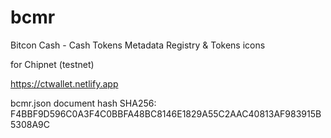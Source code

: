 # bcmr
Bitcon Cash - Cash Tokens Metadata Registry & Tokens icons

for Chipnet (testnet)

https://ctwallet.netlify.app

bcmr.json document hash SHA256: F4BBF9D596C0A3F4C0BBFA48BC8146E1829A55C2AAC40813AF983915B5308A9C

